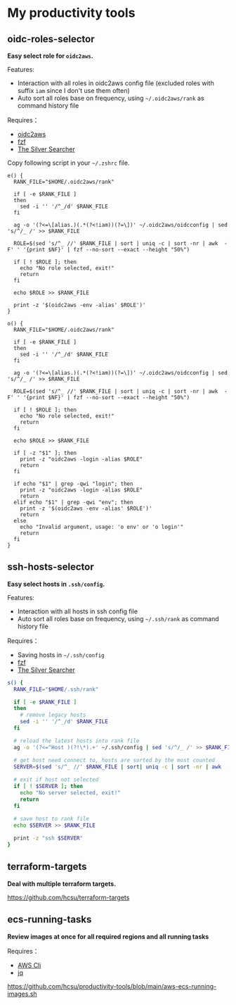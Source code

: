 # My productivity tools

## oidc-roles-selector

**Easy select role for `oidc2aws`.**

Features:
* Interaction with all roles in oidc2aws config file (excluded roles with suffix `iam` since I don't use them often)
* Auto sort all roles base on frequency, using `~/.oidc2aws/rank` as command history file

Requires：
* [oidc2aws](https://github.com/theplant/oidc2aws)
* [fzf](https://github.com/junegunn/fzf)
* [The Silver Searcher](https://github.com/ggreer/the_silver_searcher)

Copy following script in your `~/.zshrc` file.

```shell
e() {
  RANK_FILE="$HOME/.oidc2aws/rank"

  if [ -e $RANK_FILE ]
  then
    sed -i '' '/^_/d' $RANK_FILE
  fi
  
  ag -o '(?<=\[alias.)(.*(?<!iam))(?=\])' ~/.oidc2aws/oidcconfig | sed 's/^/_ /' >> $RANK_FILE

  ROLE=$(sed 's/^_ //' $RANK_FILE | sort | uniq -c | sort -nr | awk  -F' ' '{print $NF}' | fzf --no-sort --exact --height "50%")

  if [ ! $ROLE ]; then
    echo "No role selected, exit!"
    return
  fi

  echo $ROLE >> $RANK_FILE
  
  print -z '$(oidc2aws -env -alias' $ROLE')'
}

o() {
  RANK_FILE="$HOME/.oidc2aws/rank"
  
  if [ -e $RANK_FILE ]
  then
    sed -i '' '/^_/d' $RANK_FILE
  fi

  ag -o '(?<=\[alias.)(.*(?<!iam))(?=\])' ~/.oidc2aws/oidcconfig | sed 's/^/_ /' >> $RANK_FILE
  
  ROLE=$(sed 's/^_ //' $RANK_FILE | sort | uniq -c | sort -nr | awk  -F' ' '{print $NF}' | fzf --no-sort --exact --height "50%")

  if [ ! $ROLE ]; then
    echo "No role selected, exit!"
    return
  fi

  echo $ROLE >> $RANK_FILE
  
  if [ -z "$1" ]; then
    print -z "oidc2aws -login -alias $ROLE"
    return
  fi

  if echo "$1" | grep -qwi "login"; then
    print -z "oidc2aws -login -alias $ROLE"
    return
  elif echo "$1" | grep -qwi "env"; then
    print -z '$(oidc2aws -env -alias' $ROLE')'
    return
  else 
    echo "Invalid argument, usage: 'o env' or 'o login'"
    return
  fi
}
```

## ssh-hosts-selector

**Easy select hosts in `.ssh/config`.**

Features:
* Interaction with all hosts in ssh config file
* Auto sort all roles base on frequency, using `~/.ssh/rank` as command history file

Requires：
* Saving hosts in `~/.ssh/config`
* [fzf](https://github.com/junegunn/fzf)
* [The Silver Searcher](https://github.com/ggreer/the_silver_searcher)

```bash
s() {
  RANK_FILE="$HOME/.ssh/rank"

  if [ -e $RANK_FILE ]
  then
    # remove legacy hosts
    sed -i '' '/^_/d' $RANK_FILE 
  fi

  # reload the latest hosts into rank file
  ag -o '(?<=^Host )(?!\*).+' ~/.ssh/config | sed 's/^/_ /' >> $RANK_FILE

  # get host need connect to, hosts are sorted by the most counted
  SERVER=$(sed 's/^_ //' $RANK_FILE | sort| uniq -c | sort -nr | awk  -F' ' '{print $NF}' | fzf --no-sort --exact --height "50%")
  
  # exit if host not selected
  if [ ! $SERVER ]; then
    echo "No server selected, exit!"
    return
  fi

  # save host to rank file
  echo $SERVER >> $RANK_FILE
  
  print -z "ssh $SERVER"
}
```

## terraform-targets

**Deal with multiple terraform targets.**

https://github.com/hcsu/terraform-targets

## ecs-running-tasks

**Review images at once for all required regions and all running tasks**

Requires：
* [AWS Cli](https://aws.amazon.com/cli/)
* [jq](https://github.com/stedolan/jq)

https://github.com/hcsu/productivity-tools/blob/main/aws-ecs-running-images.sh
